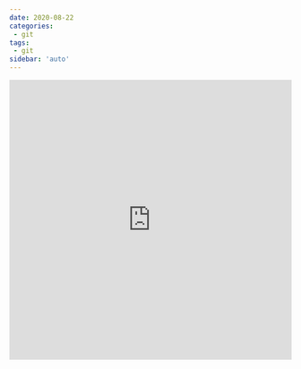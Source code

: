 ```yaml
---
date: 2020-08-22
categories:
 - git
tags:
 - git
sidebar: 'auto'
---
```

<iframe id="iframe" height=500 width=100% frameborder=0 allowfullscreen="true" src="https://seusatellite.com.cn/" />
